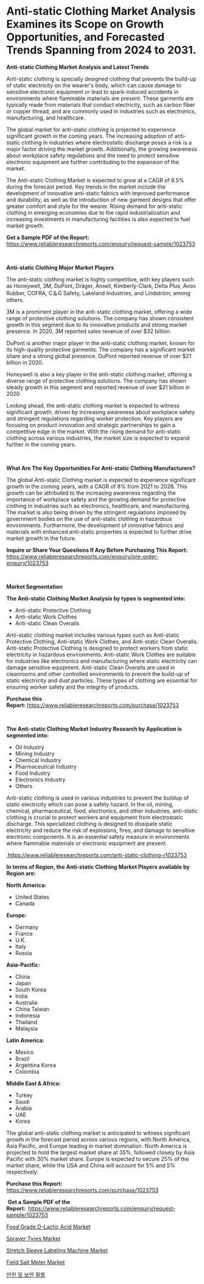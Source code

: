<p><h1>Anti-static Clothing Market Analysis Examines its Scope on Growth Opportunities, and Forecasted Trends Spanning from 2024 to 2031.</h1></p><p><strong>Anti-static Clothing Market Analysis and Latest Trends</strong></p>
<p><p>Anti-static clothing is specially designed clothing that prevents the build-up of static electricity on the wearer's body, which can cause damage to sensitive electronic equipment or lead to spark-induced accidents in environments where flammable materials are present. These garments are typically made from materials that conduct electricity, such as carbon fiber or copper thread, and are commonly used in industries such as electronics, manufacturing, and healthcare.</p><p>The global market for anti-static clothing is projected to experience significant growth in the coming years. The increasing adoption of anti-static clothing in industries where electrostatic discharge poses a risk is a major factor driving the market growth. Additionally, the growing awareness about workplace safety regulations and the need to protect sensitive electronic equipment are further contributing to the expansion of the market.</p><p>The Anti-static Clothing Market is expected to grow at a CAGR of 8.5% during the forecast period. Key trends in the market include the development of innovative anti-static fabrics with improved performance and durability, as well as the introduction of new garment designs that offer greater comfort and style for the wearer. Rising demand for anti-static clothing in emerging economies due to the rapid industrialization and increasing investments in manufacturing facilities is also expected to fuel market growth.</p></p>
<p><strong>Get a Sample PDF of the Report:&nbsp;</strong> <a href="https://www.reliableresearchreports.com/enquiry/request-sample/1023753">https://www.reliableresearchreports.com/enquiry/request-sample/1023753</a></p>
<p>&nbsp;</p>
<p><strong>Anti-static Clothing Major Market Players</strong></p>
<p><p>The anti-static clothing market is highly competitive, with key players such as Honeywell, 3M, DuPont, Dräger, Ansell, Kimberly-Clark, Delta Plus, Avon Rubber, COFRA, C＆G Safety, Lakeland Industries, and Lindström, among others.</p><p>3M is a prominent player in the anti-static clothing market, offering a wide range of protective clothing solutions. The company has shown consistent growth in this segment due to its innovative products and strong market presence. In 2020, 3M reported sales revenue of over $32 billion.</p><p>DuPont is another major player in the anti-static clothing market, known for its high-quality protective garments. The company has a significant market share and a strong global presence. DuPont reported revenue of over $21 billion in 2020.</p><p>Honeywell is also a key player in the anti-static clothing market, offering a diverse range of protective clothing solutions. The company has shown steady growth in this segment and reported revenue of over $21 billion in 2020.</p><p>Looking ahead, the anti-static clothing market is expected to witness significant growth, driven by increasing awareness about workplace safety and stringent regulations regarding worker protection. Key players are focusing on product innovation and strategic partnerships to gain a competitive edge in the market. With the rising demand for anti-static clothing across various industries, the market size is expected to expand further in the coming years.</p></p>
<p>&nbsp;</p>
<p><strong>What Are The Key Opportunities For Anti-static Clothing Manufacturers?</strong></p>
<p><p>The global Anti-static Clothing market is expected to experience significant growth in the coming years, with a CAGR of 8% from 2021 to 2026. This growth can be attributed to the increasing awareness regarding the importance of workplace safety and the growing demand for protective clothing in industries such as electronics, healthcare, and manufacturing. The market is also being driven by the stringent regulations imposed by government bodies on the use of anti-static clothing in hazardous environments. Furthermore, the development of innovative fabrics and materials with enhanced anti-static properties is expected to further drive market growth in the future.</p></p>
<p><strong>Inquire or Share Your Questions If Any Before Purchasing This Report:</strong> <a href="https://www.reliableresearchreports.com/enquiry/pre-order-enquiry/1023753">https://www.reliableresearchreports.com/enquiry/pre-order-enquiry/1023753</a></p>
<p>&nbsp;</p>
<p><strong>Market Segmentation</strong></p>
<p><strong>The Anti-static Clothing Market Analysis by types is segmented into:</strong></p>
<p><ul><li>Anti-static Protective Clothing</li><li>Anti-static Work Clothes</li><li>Anti-static Clean Overalls</li></ul></p>
<p><p>Anti-static clothing market includes various types such as Anti-static Protective Clothing, Anti-static Work Clothes, and Anti-static Clean Overalls. Anti-static Protective Clothing is designed to protect workers from static electricity in hazardous environments. Anti-static Work Clothes are suitable for industries like electronics and manufacturing where static electricity can damage sensitive equipment. Anti-static Clean Overalls are used in cleanrooms and other controlled environments to prevent the build-up of static electricity and dust particles. These types of clothing are essential for ensuring worker safety and the integrity of products.</p></p>
<p><strong>Purchase this Report:&nbsp;</strong><a href="https://www.reliableresearchreports.com/purchase/1023753">https://www.reliableresearchreports.com/purchase/1023753</a></p>
<p>&nbsp;</p>
<p><strong>The Anti-static Clothing Market Industry Research by Application is segmented into:</strong></p>
<p><ul><li>Oil Industry</li><li>Mining Industry</li><li>Chemical Industry</li><li>Pharmaceutical Industry</li><li>Food Industry</li><li>Electronics Industry</li><li>Others</li></ul></p>
<p><p>Anti-static clothing is used in various industries to prevent the buildup of static electricity which can pose a safety hazard. In the oil, mining, chemical, pharmaceutical, food, electronics, and other industries, anti-static clothing is crucial to protect workers and equipment from electrostatic discharge. This specialized clothing is designed to dissipate static electricity and reduce the risk of explosions, fires, and damage to sensitive electronic components. It is an essential safety measure in environments where flammable materials or electronic equipment are present.</p></p>
<p><a href="https://www.reliableresearchreports.com/anti-static-clothing-r1023753">&nbsp;https://www.reliableresearchreports.com/anti-static-clothing-r1023753</a></p>
<p><strong>In terms of Region, the Anti-static Clothing Market Players available by Region are:</strong></p>
<p>
    <p> <strong> North America: </strong>
        <ul>
            <li>United States</li>
            <li>Canada</li>
        </ul>
        </p> 
    <p> <strong> Europe: </strong>
        <ul>
            <li>Germany</li>
            <li>France</li>
            <li>U.K.</li>
            <li>Italy</li>
            <li>Russia</li>
        </ul>
        </p> 
    <p> <strong> Asia-Pacific: </strong>
        <ul>
            <li>China</li>
            <li>Japan</li>
            <li>South Korea</li>
            <li>India</li>
            <li>Australia</li>
            <li>China Taiwan</li>
            <li>Indonesia</li>
            <li>Thailand</li>
            <li>Malaysia</li>
        </ul>
        </p> 
    <p> <strong> Latin America: </strong>
        <ul>
            <li>Mexico</li>
            <li>Brazil</li>
            <li>Argentina Korea</li>
            <li>Colombia</li>
        </ul>
        </p> 
    <p> <strong> Middle East & Africa: </strong>
        <ul>
            <li>Turkey</li>
            <li>Saudi</li>
            <li>Arabia</li>
            <li>UAE</li>
            <li>Korea</li>
        </ul>
    </p>
    </p>
<p><p>The global anti-static clothing market is anticipated to witness significant growth in the forecast period across various regions, with North America, Asia Pacific, and Europe leading in market domination. North America is projected to hold the largest market share at 35%, followed closely by Asia Pacific with 30% market share. Europe is expected to secure 25% of the market share, while the USA and China will account for 5% and 5% respectively.</p></p>
<p><strong>Purchase this Report: </strong><a href="https://www.reliableresearchreports.com/purchase/1023753">https://www.reliableresearchreports.com/purchase/1023753</a></p>
<p>&nbsp;<strong>Get a Sample PDF of the Report:&nbsp;&nbsp;</strong><a href="https://www.reliableresearchreports.com/enquiry/request-sample/1023753">https://www.reliableresearchreports.com/enquiry/request-sample/1023753</a></p>
<p><strong></strong></p>
<p><p><a href="https://medium.com/@vallieemard78/food-grade-d-lactic-acid-market-market-segmentation-geographical-regions-and-market-forcast-till-eaf2bcd1eae0">Food Grade D-Lactic Acid Market</a></p><p><a href="https://github.com/RoccoManning/Market-Research-Report-List-6/blob/main/sprayer-tyres-market.md">Sprayer Tyres Market</a></p><p><a href="https://issuu.com/reportprime-2/docs/stretch-sleeve-labeling-machine-market-size-2030.p">Stretch Sleeve Labeling Machine Market</a></p><p><a href="https://issuu.com/reportprime-2/docs/field-salt-meter-market-size-2030.pptx">Field Salt Meter Market</a></p><p><a href="https://medium.com/@kelvinfeenrey98677/%EC%95%88%EC%A0%84-%EB%B0%8F-%EB%B3%B4%EC%95%88-%ED%95%84%EB%A6%84-%EC%8B%9C%EC%9E%A5-%EB%8F%99%ED%96%A5-%EB%B0%8F-%EB%B6%84%EC%84%9D-%EB%AF%B8%EB%9E%98-%EC%84%B1%EC%9E%A5%EC%9D%84-%EC%9C%84%ED%95%9C-%EA%B8%B0%ED%9A%8C%EC%99%80-%EB%8F%84%EC%A0%84-2024-2031-2984b65ad868">안전 및 보안 필름</a></p></p>